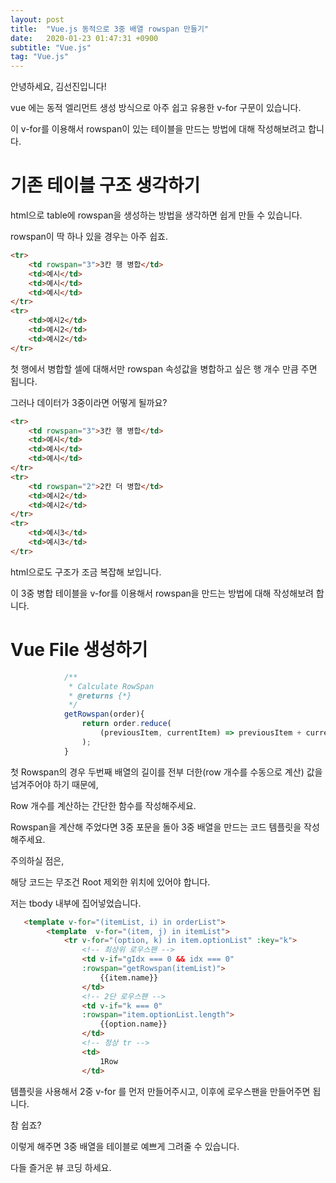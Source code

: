 ```yaml
---
layout: post
title:  "Vue.js 동적으로 3중 배열 rowspan 만들기"
date:   2020-01-23 01:47:31 +0900
subtitle: "Vue.js"
tag: "Vue.js"
---
```




안녕하세요, 김선진입니다!

vue 에는 동적 엘리먼트 생성 방식으로 아주 쉽고 유용한 v-for 구문이 있습니다.

이 v-for를 이용해서 rowspan이 있는 테이블을 만드는 방법에 대해 작성해보려고 합니다.



# 기존 테이블 구조 생각하기

html으로 table에 rowspan을 생성하는 방법을 생각하면 쉽게 만들 수 있습니다.

rowspan이 딱 하나 있을 경우는 아주 쉽죠.

```html
<tr>
	<td rowspan="3">3칸 행 병합</td>
	<td>예시</td>
	<td>예시</td>
	<td>예시</td>
</tr>
<tr>
	<td>예시2</td>
	<td>예시2</td>
	<td>예시2</td>
</tr>
```

첫 행에서 병합할 셀에 대해서만 rowspan 속성값을 병합하고 싶은 행 개수 만큼 주면 됩니다.



그러나 데이터가 3중이라면 어떻게 될까요?
```html
<tr>
	<td rowspan="3">3칸 행 병합</td>
	<td>예시</td>
	<td>예시</td>
	<td>예시</td>
</tr>
<tr>
	<td rowspan="2">2칸 더 병합</td>
	<td>예시2</td>
	<td>예시2</td>
</tr>
<tr>
	<td>예시3</td>
	<td>예시3</td>
</tr>
```


html으로도 구조가 조금 복잡해 보입니다.

이 3중 병합 테이블을 v-for를 이용해서 rowspan을 만드는 방법에 대해 작성해보려 합니다.



# Vue File 생성하기

```javascript
  			/**
             * Calculate RowSpan
             * @returns {*}
             */
            getRowspan(order){
                return order.reduce(
                    (previousItem, currentItem) => previousItem + currentItem.optionList.length, 0
                );
            }
```
첫 Rowspan의 경우 두번째 배열의 길이를 전부 더한(row 개수를 수동으로 계산) 값을 넘겨주어야 하기 때문에,

Row 개수를 계산하는 간단한 함수를 작성해주세요.

Rowspan을 계산해 주었다면 3중 포문을 돌아 3중 배열을 만드는 코드 템플릿을 작성해주세요.



주의하실 점은,

해당 코드는 무조건 Root 제외한 위치에 있어야 합니다.

저는 tbody 내부에 집어넣었습니다.


```html
   <template v-for="(itemList, i) in orderList">
   		<template  v-for="(item, j) in itemList">
        	<tr v-for="(option, k) in item.optionList" :key="k">
            	<!-- 최상위 로우스팬 -->
            	<td v-if="gIdx === 0 && idx === 0"
                :rowspan="getRowspan(itemList)">
                	{{item.name}}
                </td>
            	<!-- 2단 로우스팬 -->
                <td v-if="k === 0"
                :rowspan="item.optionList.length">
                	{{option.name}}
                </td>
                <!-- 정상 tr -->
                <td>
                	1Row
                </td>
```
템플릿을 사용해서 2중 v-for 를 먼저 만들어주시고, 이후에 로우스팬을 만들어주면 됩니다.

참 쉽죠?



이렇게 해주면 3중 배열을 테이블로 예쁘게 그려줄 수 있습니다.

다들 즐거운 뷰 코딩 하세요.
